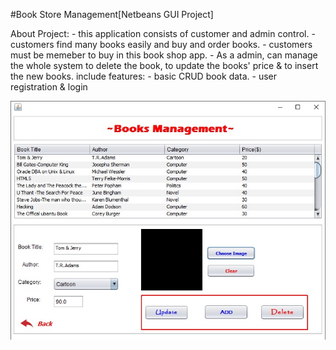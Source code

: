 #Book Store Management[Netbeans GUI Project]
<!-- 
    Authorized by MT(BTT Founder)
    Developed by Min Khant(BTT J2SE Student)
 -->
 About Project:
    - this application consists of customer and admin control.
    - customers find many books easily and buy and order books.
    - customers must be memeber to buy in this book shop app.
    - As a admin, can manage the whole system to delete the book,
        to update the books' price & to insert the new books.
 include features:
    - basic CRUD book data.
    - user registration & login

![Admin-View-Screenshot](https://github.com/mtstorehub/Book-Store-Management/blob/master/dist/screenshots/003.jpg)
